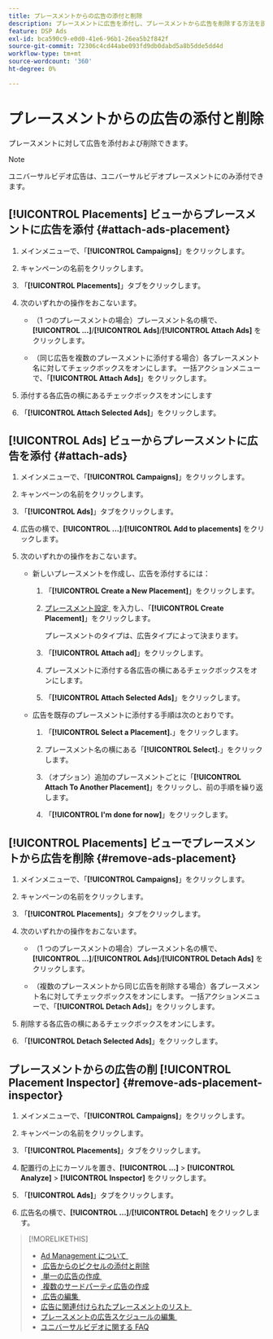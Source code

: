 ```yaml
---
title: プレースメントからの広告の添付と削除
description: プレースメントに広告を添付し、プレースメントから広告を削除する方法を説明します。
feature: DSP Ads
exl-id: bca590c9-e0d0-41e6-96b1-26ea5b2f842f
source-git-commit: 72306c4cd44abe093fd9db0dabd5a8b5dde5dd4d
workflow-type: tm+mt
source-wordcount: '360'
ht-degree: 0%

---
```


# プレースメントからの広告の添付と削除

プレースメントに対して広告を添付および削除できます。

>[!NOTE]
>
>ユニバーサルビデオ広告は、ユニバーサルビデオプレースメントにのみ添付できます。

## [!UICONTROL Placements] ビューからプレースメントに広告を添付 {#attach-ads-placement}

1. メインメニューで、「**[!UICONTROL Campaigns]**」をクリックします。

1. キャンペーンの名前をクリックします。

1. 「**[!UICONTROL Placements]**」タブをクリックします。

1. 次のいずれかの操作をおこないます。

   * （1 つのプレースメントの場合）プレースメント名の横で、**[!UICONTROL ...]**/**[!UICONTROL Ads]**/**[!UICONTROL Attach Ads]** をクリックします。

   * （同じ広告を複数のプレースメントに添付する場合）各プレースメント名に対してチェックボックスをオンにします。 一括アクションメニューで、「**[!UICONTROL Attach Ads]**」をクリックします。

1. 添付する各広告の横にあるチェックボックスをオンにします

1. 「**[!UICONTROL Attach Selected Ads]**」をクリックします。

## [!UICONTROL Ads] ビューからプレースメントに広告を添付 {#attach-ads}

1. メインメニューで、「**[!UICONTROL Campaigns]**」をクリックします。

1. キャンペーンの名前をクリックします。

1. 「**[!UICONTROL Ads]**」タブをクリックします。

1. 広告の横で、**[!UICONTROL ...]**/**[!UICONTROL Add to placements]** をクリックします。

1. 次のいずれかの操作をおこないます。

   * 新しいプレースメントを作成し、広告を添付するには：

      1. 「**[!UICONTROL Create a New Placement]**」をクリックします。

      1. [&#x200B; プレースメント設定 &#x200B;](/help/dsp/campaign-management/placements/placement-settings.md) を入力し、「**[!UICONTROL Create Placement]**」をクリックします。

         プレースメントのタイプは、広告タイプによって決まります。

      1. 「**[!UICONTROL Attach ad]**」をクリックします。

      1. プレースメントに添付する各広告の横にあるチェックボックスをオンにします。

      1. 「**[!UICONTROL Attach Selected Ads]**」をクリックします。

   * 広告を既存のプレースメントに添付する手順は次のとおりです。

      1. 「**[!UICONTROL Select a Placement].**」をクリックします。

      1. プレースメント名の横にある「**[!UICONTROL Select].**」をクリックします。

      1. （オプション）追加のプレースメントごとに「**[!UICONTROL Attach To Another Placement]**」をクリックし、前の手順を繰り返します。

      1. 「**[!UICONTROL I'm done for now]**」をクリックします。

## [!UICONTROL Placements] ビューでプレースメントから広告を削除 {#remove-ads-placement}

1. メインメニューで、「**[!UICONTROL Campaigns]**」をクリックします。

1. キャンペーンの名前をクリックします。

1. 「**[!UICONTROL Placements]**」タブをクリックします。

1. 次のいずれかの操作をおこないます。

   * （1 つのプレースメントの場合）プレースメント名の横で、**[!UICONTROL ...]**/**[!UICONTROL Ads]**/**[!UICONTROL Detach Ads]** をクリックします。

   * （複数のプレースメントから同じ広告を削除する場合）各プレースメント名に対してチェックボックスをオンにします。 一括アクションメニューで、「**[!UICONTROL Detach Ads]**」をクリックします。

1. 削除する各広告の横にあるチェックボックスをオンにします。

1. 「**[!UICONTROL Detach Selected Ads]**」をクリックします。

## プレースメントからの広告の削 [!UICONTROL Placement Inspector] {#remove-ads-placement-inspector}

1. メインメニューで、「**[!UICONTROL Campaigns]**」をクリックします。

1. キャンペーンの名前をクリックします。

1. 「**[!UICONTROL Placements]**」タブをクリックします。

1. 配置行の上にカーソルを置き、**[!UICONTROL ...]** > **[!UICONTROL Analyze]** > **[!UICONTROL Inspector]** をクリックします。

1. 「**[!UICONTROL Ads]**」タブをクリックします。

1. 広告名の横で、**[!UICONTROL ...]**/**[!UICONTROL Detach]** をクリックします。

>[!MORELIKETHIS]
>
>* [Ad Management について &#x200B;](ad-about.md)
>* [&#x200B; 広告からのピクセルの添付と削除 &#x200B;](ad-pixel-attach-detach.md)
>* [&#x200B; 単一の広告の作成 &#x200B;](ad-create.md)
>* [&#x200B; 複数のサードパーティ広告の作成 &#x200B;](ad-create-multiple.md)
>* [&#x200B; 広告の編集 &#x200B;](ad-edit.md)
>* [&#x200B; 広告に関連付けられたプレースメントのリスト &#x200B;](ad-list-placements.md)
>* [&#x200B; プレースメントの広告スケジュールの編集 &#x200B;](/help/dsp/campaign-management/placements/placement-edit-ad-schedule.md)
>* [&#x200B; ユニバーサルビデオに関する FAQ](/help/dsp/campaign-management/faq-universal-video.md)
